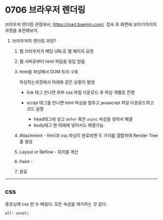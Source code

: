 # 0706 브라우저 렌더링

브라우저 렌더링 관점에서, https://mart.baemin.com/  접속 후 화면에 보이기까지의 과정을 표현해보자.


1. 브라우저의 렌더링 과정?

   1. 웹 브라우저가 해당 URL로 웹 페이지 요청

   2. 웹 서버로부터 html 파일을 응답 받음

   3. html을 파싱해서 DOM 트리 구축

      파싱하는과정에서 아래와 같은 상황이 발생

      - link 태그 만나면 외부 css 파일 다운로드 후 파싱 개별로 진행

      - script 태그를 만나면 html 파싱을 멈추고 javascript 파일 다운로드하고 코드 실행
        - head태그에 넣고 `defer` 혹은 `async` 속성을 넣어서 해결 
        - body태그 맨 아래에 넣어서도 해결가능

   4. Attachment - html과 css 파싱이 완료되면 두 가지를 결합하여 Render Tree를 생성 

   5. Layout or Reflow - 위치를 계산

   6. Paint - 

   7. 완료


---

## css

종호님께 css 한 수 배웠다. 모든 속성을 제거하는 것 같다.

```
all: unset;
```

